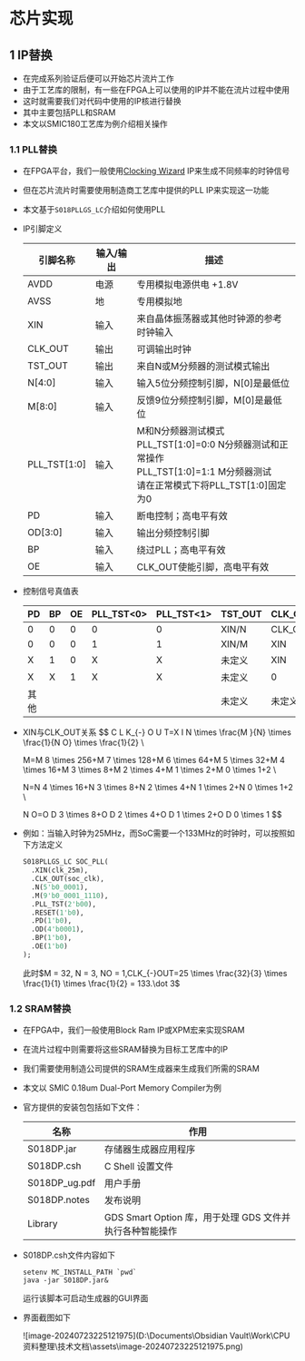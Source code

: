 # 芯片实现

## 1 IP替换

- 在完成系列验证后便可以开始芯片流片工作
- 由于工艺库的限制，有一些在FPGA上可以使用的IP并不能在流片过程中使用
- 这时就需要我们对代码中使用的IP核进行替换
- 其中主要包括PLL和SRAM
- 本文以SMIC180工艺库为例介绍相关操作

### 1.1 PLL替换

- 在FPGA平台，我们一般使用[Clocking Wizard](https://www.xilinx.com/products/intellectual-property/clocking_wizard.html) IP来生成不同频率的时钟信号

- 但在芯片流片时需要使用制造商工艺库中提供的PLL IP来实现这一功能

- 本文基于`S018PLLGS_LC`介绍如何使用PLL

- IP引脚定义

  | 引脚名称     | 输入/输出 | 描述                                                         |
  | ------------ | --------- | ------------------------------------------------------------ |
  | AVDD         | 电源      | 专用模拟电源供电 +1.8V                                       |
  | AVSS         | 地        | 专用模拟地                                                   |
  | XIN          | 输入      | 来自晶体振荡器或其他时钟源的参考时钟输入                     |
  | CLK_OUT      | 输出      | 可调输出时钟                                                 |
  | TST_OUT      | 输出      | 来自N或M分频器的测试模式输出                                 |
  | N[4:0]       | 输入      | 输入5位分频控制引脚，N[0]是最低位                            |
  | M[8:0]       | 输入      | 反馈9位分频控制引脚，M[0]是最低位                            |
  | PLL_TST[1:0] | 输入      | M和N分频器测试模式<br />PLL_TST[1:0]=0:0  N分频器测试和正常操作<br />PLL_TST[1:0]=1:1  M分频器测试<br />请在正常模式下将PLL_TST[1:0]固定为0 |
  | PD           | 输入      | 断电控制；高电平有效                                         |
  | OD[3:0]      | 输入      | 输出分频控制引脚                                             |
  | BP           | 输入      | 绕过PLL；高电平有效                                          |
  | OE           | 输入      | CLK_OUT使能引脚，高电平有效                                  |

- 控制信号真值表

  | PD   | BP   | OE   | PLL_TST<0> | PLL_TST<1> | TST_OUT | CLK_OUT |
  | ---- | ---- | ---- | ---------- | ---------- | ------- | ------- |
  | 0    | 0    | 0    | 0          | 0          | XIN/N   | CLK_OUT |
  | 0    | 0    | 0    | 1          | 1          | XIN/M   | XIN     |
  | X    | 1    | 0    | X          | X          | 未定义  | XIN     |
  | X    | X    | 1    | X          | X          | 未定义  | 0       |
  | 其他 |      |      |            |            | 未定义  | 未定义  |

- XIN与CLK_OUT关系
  $$
  C L K_{-} O U T=X I N \times \frac{M }{N} \times \frac{1}{N O} \times \frac{1}{2} \\
  
  M=M 8 \times 256+M 7 \times 128+M 6 \times 64+M 5 \times 32+M 4 \times 16+M 3 \times 8+M 2 \times 4+M 1 \times 2+M 0 \times 1+2 \\
  
  N=N 4 \times 16+N 3 \times 8+N 2 \times 4+N 1 \times 2+N 0 \times 1+2 \\
  
  N O=O D 3 \times 8+O D 2 \times 4+O D 1 \times 2+O D 0 \times 1
  $$

- 例如：当输入时钟为25MHz，而SoC需要一个133MHz的时钟时，可以按照如下方法定义

  ```systemverilog
  S018PLLGS_LC SOC_PLL(
    .XIN(clk_25m),
    .CLK_OUT(soc_clk),
    .N(5'b0_0001),
    .M(9'b0_0001_1110),
    .PLL_TST(2'b00),
    .RESET(1'b0),
    .PD(1'b0),
    .OD(4'b0001),
    .BP(1'b0),
    .OE(1'b0)
  );
  ```

  此时$M = 32, N = 3, NO = 1,CLK_{-}OUT=25 \times \frac{32}{3} \times \frac{1}{1} \times \frac{1}{2} = 133.\dot 3$ 

### 1.2 SRAM替换

- 在FPGA中，我们一般使用Block Ram IP或XPM宏来实现SRAM

- 在流片过程中则需要将这些SRAM替换为目标工艺库中的IP

- 我们需要使用制造公司提供的SRAM生成器来生成我们所需的SRAM

- 本文以 SMIC 0.18um Dual-Port Memory Compiler为例

- 官方提供的安装包包括如下文件：

  | 名称          | 作用                                                     |
  | ------------- | -------------------------------------------------------- |
  | S018DP.jar    | 存储器生成器应用程序                                     |
  | S018DP.csh    | C Shell 设置文件                                         |
  | S018DP_ug.pdf | 用户手册                                                 |
  | S018DP.notes  | 发布说明                                                 |
  | Library       | GDS Smart Option 库，用于处理 GDS 文件并执行各种智能操作 |

- S018DP.csh文件内容如下

  ```shell
  setenv MC_INSTALL_PATH `pwd`
  java -jar S018DP.jar&
  ```

  运行该脚本可启动生成器的GUI界面

- 界面截图如下

  ![image-20240723225121975](D:\Documents\Obsidian Vault\Work\CPU资料整理\技术文档\assets\image-20240723225121975.png)
